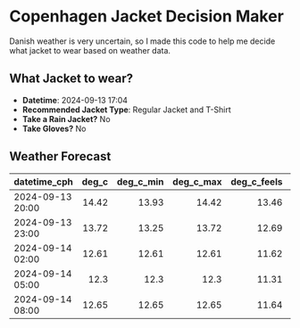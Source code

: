 
# Copenhagen Jacket Decision Maker

Danish weather is very uncertain, so I made this code to help me decide what jacket to wear based on weather data.

## What Jacket to wear?

- **Datetime**: 2024-09-13 17:04
- **Recommended Jacket Type**: Regular Jacket and T-Shirt
- **Take a Rain Jacket?** No
- **Take Gloves?** No

## Weather Forecast
| datetime_cph     |   deg_c |   deg_c_min |   deg_c_max |   deg_c_feels | weather   | wind   | rain   |
|:-----------------|--------:|------------:|------------:|--------------:|:----------|:-------|:-------|
| 2024-09-13 20:00 |   14.42 |       13.93 |       14.42 |         13.46 | Clouds    | Medium | None   |
| 2024-09-13 23:00 |   13.72 |       13.25 |       13.72 |         12.69 | Clouds    | Medium | None   |
| 2024-09-14 02:00 |   12.61 |       12.61 |       12.61 |         11.62 | Clouds    | Medium | None   |
| 2024-09-14 05:00 |   12.3  |       12.3  |       12.3  |         11.31 | Clouds    | Medium | None   |
| 2024-09-14 08:00 |   12.65 |       12.65 |       12.65 |         11.64 | Clouds    | Medium | None   |
        